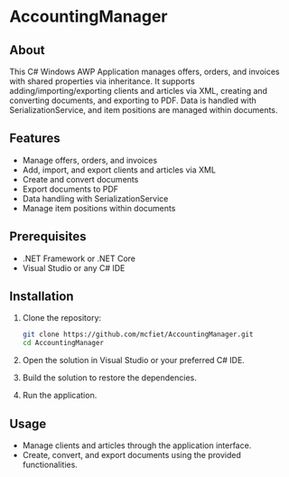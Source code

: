 # AccountingManager

## About
This C# Windows AWP Application manages offers, orders, and invoices with shared properties via inheritance. It supports adding/importing/exporting clients and articles via XML, creating and converting documents, and exporting to PDF. Data is handled with SerializationService, and item positions are managed within documents.

## Features
- Manage offers, orders, and invoices
- Add, import, and export clients and articles via XML
- Create and convert documents
- Export documents to PDF
- Data handling with SerializationService
- Manage item positions within documents

## Prerequisites
- .NET Framework or .NET Core
- Visual Studio or any C# IDE

## Installation
1. Clone the repository:
    ```sh
    git clone https://github.com/mcfiet/AccountingManager.git
    cd AccountingManager
    ```

2. Open the solution in Visual Studio or your preferred C# IDE.

3. Build the solution to restore the dependencies.

4. Run the application.

## Usage
- Manage clients and articles through the application interface.
- Create, convert, and export documents using the provided functionalities.
